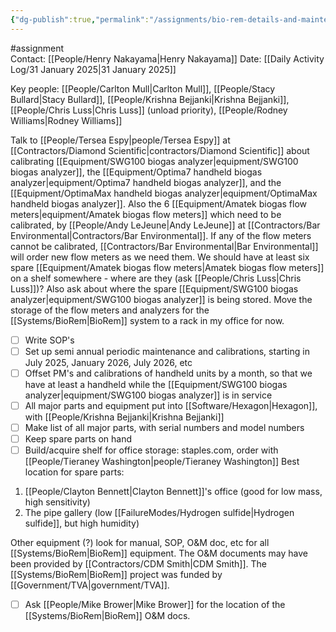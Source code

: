 ```yaml
---
{"dg-publish":true,"permalink":"/assignments/bio-rem-details-and-maintenance-and-calibration-plan/","noteIcon":"","created":"2025-01-31T13:50:03.791-06:00"}
---
```


#assignment  
Contact: [[People/Henry Nakayama\|Henry Nakayama]]
Date: [[Daily Activity Log/31 January 2025\|31 January 2025]]

Key people: [[People/Carlton Mull\|Carlton Mull]], [[People/Stacy Bullard\|Stacy Bullard]], [[People/Krishna Bejjanki\|Krishna Bejjanki]], [[People/Chris Luss\|Chris Luss]] (unload priority), [[People/Rodney Williams\|Rodney Williams]]

Talk to [[People/Tersea Espy\|people/Tersea Espy]] at [[Contractors/Diamond Scientific\|contractors/Diamond Scientific]] about calibrating [[Equipment/SWG100 biogas analyzer\|equipment/SWG100 biogas analyzer]], the [[Equipment/Optima7 handheld biogas analyzer\|equipment/Optima7 handheld biogas analyzer]], and the [[Equipment/OptimaMax handheld biogas analyzer\|equipment/OptimaMax handheld biogas analyzer]]. Also the 6 [[Equipment/Amatek biogas flow meters\|equipment/Amatek biogas flow meters]] which need to be calibrated, by [[People/Andy LeJeune\|Andy LeJeune]] at [[Contractors/Bar Environmental\|Contractors/Bar Environmental]]. If any of the flow meters cannot be calibrated, [[Contractors/Bar Environmental\|Bar Environmental]] will order new flow meters as we need them. We should have at least six spare [[Equipment/Amatek biogas flow meters\|Amatek biogas flow meters]] on a shelf somewhere - where are they (ask [[People/Chris Luss\|Chris Luss]])? Also ask about where the spare [[Equipment/SWG100 biogas analyzer\|equipment/SWG100 biogas analyzer]] is being stored. Move the storage of the flow meters and analyzers for the [[Systems/BioRem\|BioRem]] system to a rack in my office for now.


- [ ] Write SOP's
- [ ] Set up semi annual periodic maintenance and calibrations, starting in July 2025, January 2026, July 2026, etc
- [ ] Offset PM's and calibrations of handheld units by a month, so that we have at least a handheld while the [[Equipment/SWG100 biogas analyzer\|equipment/SWG100 biogas analyzer]] is in service
- [ ] All major parts and equipment put into [[Software/Hexagon\|Hexagon]], with [[People/Krishna Bejjanki\|Krishna Bejjanki]]
- [ ] Make list of all major parts, with serial numbers and model numbers
- [ ] Keep spare parts on hand
- [ ] Build/acquire shelf for office storage: staples.com, order with [[People/Tieraney Washington\|people/Tieraney Washington]]
Best location for spare parts: 
1. [[People/Clayton Bennett\|Clayton Bennett]]'s office (good for low mass, high sensitivity)
2. The pipe gallery (low [[FailureModes/Hydrogen sulfide\|Hydrogen sulfide]], but high humidity)


Other equipment (?) look for manual, SOP, O&M doc, etc for all [[Systems/BioRem\|BioRem]] equipment. The O&M documents may have been provided by [[Contractors/CDM Smith\|CDM Smith]]. The [[Systems/BioRem\|BioRem]] project was funded by [[Government/TVA\|government/TVA]]. 
- [ ] Ask [[People/Mike Brower\|Mike Brower]] for the location of the [[Systems/BioRem\|BioRem]] O&M docs.


